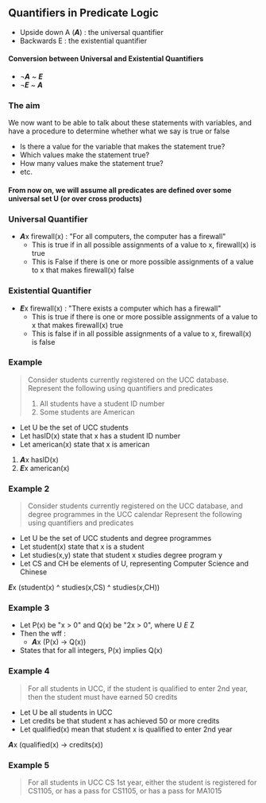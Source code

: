 ## Quantifiers in Predicate Logic
- Upside down A (***A***) : the universal quantifier
- Backwards E : the existential quantifier

#### Conversion between Universal and Existential Quantifiers
- ¬***A*** ~ ***E***
- ¬***E*** ~ ***A***

### The aim
We now want to be able to talk about these statements with variables, and have a procedure to determine whether what we say is true or false
- Is there a value for the variable that makes the statement true?
- Which values make the statement true?
- How many values make the statement true?
- etc.

#### From now on, we will assume all predicates are defined over some universal set U (or over cross products)

### Universal Quantifier
- ***A***x firewall(x) : "For all computers, the computer has a firewall"
    - This is true if in all possible assignments of a value to x, firewall(x) is true
    - This is False if there is one or more possible assignments of a value to x that makes firewall(x) false

### Existential Quantifier
- ***E***x firewall(x) : "There exists a computer which has a firewall"
    - This is true if there is one or more possible assignments of a value to x that makes firewall(x) true
    - This is false if in all possible assignments of a value to x, firewall(x) is false

### Example
> Consider students currently registered on the UCC database.
> Represent the following using quantifiers and predicates
> 1. All students have a student ID number
> 2. Some students are American

- Let U be the set of UCC students
- Let hasID(x) state that x has a student ID number
- Let american(x) state that x is american

1. ***A***x hasID(x)
2. ***E***x american(x)

### Example 2 
> Consider students currently registered on the UCC database, and degree programmes in the UCC calendar
> Represent the following using quantifiers and predicates

- Let U be the set of UCC students and degree programmes
- Let student(x) state that x is a student
- Let studies(x,y) state that student x studies degree program y
- Let CS and CH be elements of U, representing Computer Science and Chinese

***E***x (student(x) ^ studies(x,CS) ^ studies(x,CH))

### Example 3
- Let P(x) be "x > 0" and Q(x) be "2x > 0", where U *E* Z
- Then the wff :
    -  ***A***x (P(x) -> Q(x))
- States that for all integers, P(x) implies Q(x)

### Example 4
> For all students in UCC, if the student is qualified to enter 2nd year, then the student must have earned 50 credits

- Let U be all students in UCC
- Let credits be that student x has achieved 50 or more credits
- Let qualified(x) mean that student x is qualified to enter 2nd year

***A***x (qualified(x) -> credits(x))

### Example 5
> For all students in UCC CS 1st year, either the student is registered for CS1105, or has a pass for CS1105, or has a pass for MA1015
